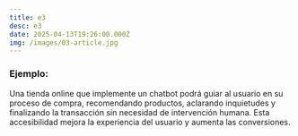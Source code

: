 ```yaml
---
title: e3
desc: e3
date: 2025-04-13T19:26:00.000Z
img: /images/03-article.jpg
---
```


<h3>Ejemplo:</h3><p>Una tienda online que implemente un chatbot podrá guiar al usuario en su proceso de compra, recomendando productos, aclarando inquietudes y finalizando la transacción sin necesidad de intervención humana. Esta accesibilidad mejora la experiencia del usuario y aumenta las conversiones.</p>
